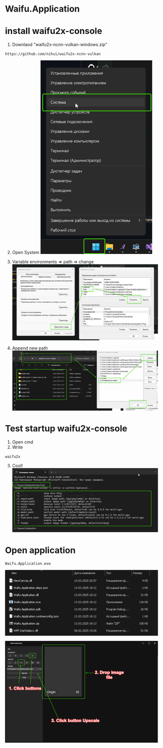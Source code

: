 # Waifu.Application

# install waifu2x-console
1. Downlaod "waifu2x-ncnn-vulkan-windows.zip"
```
https://github.com/nihui/waifu2x-ncnn-vulkan
```

2. Open System 
![enter image description here](assets/F7jtaSQyuG.png)

3. Variable environments => path => change 
![enter image description here](assets/Code_9PI2JxPbb1.png)

4. Append new path  
![enter image description here](assets/SystemPropertiesAdvanced_MyfggcKo0h.png)


# Test startup waifu2x-console

1. Open cmd 
2. Write 
```
waifu2x
```
3. Cool!
![enter image description here](assets/WindowsTerminal_enA8csfO8T.png)

# Open application 
```
Waifu.Application.exe
```
![enter image description here](assets/explorer_N3bLdrlOHJ.png)

![enter image description here](assets/Waifu.Application_yGIOniFddl.png)